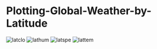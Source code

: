 # Plotting-Global-Weather-by-Latitude
![latclo](https://user-images.githubusercontent.com/73863977/127946780-e5df5893-9961-4730-b985-84e73c91b05b.png)
![lathum](https://user-images.githubusercontent.com/73863977/127946782-049131e8-02f4-419f-842e-52621378ce78.png)
![latspe](https://user-images.githubusercontent.com/73863977/127946783-42c75812-bdb5-49ba-9ff5-e87f58e912ea.png)
![lattem](https://user-images.githubusercontent.com/73863977/127946785-f15cf629-36da-435f-a4f4-1d9421e4c1ae.png)
